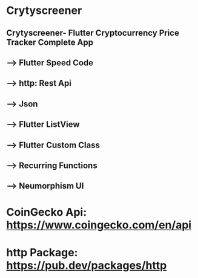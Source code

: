# Crytyscreener

## Crytyscreener- Flutter Cryptocurrency Price Tracker Complete App

## --> Flutter Speed Code
## --> http: Rest Api
## --> Json
## --> Flutter ListView
## --> Flutter Custom Class
## --> Recurring Functions
## --> Neumorphism UI

# CoinGecko Api: https://www.coingecko.com/en/api
# http Package: https://pub.dev/packages/http

